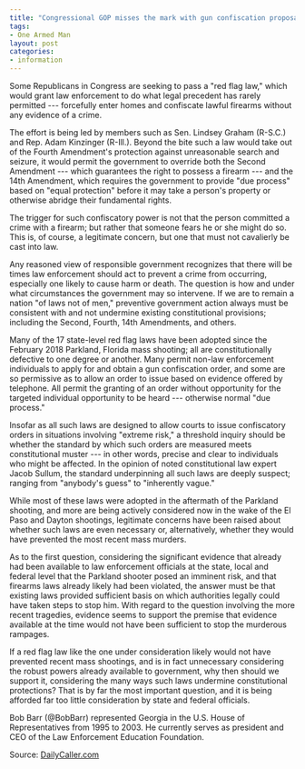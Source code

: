 ```yaml
---
title: "Congressional GOP misses the mark with gun confiscation proposal"
tags:
- One Armed Man
layout: post
categories:
- information
---
```


Some Republicans in Congress are seeking to pass a "red flag law," which would grant law enforcement to do what legal precedent has rarely permitted --- forcefully enter homes and confiscate lawful firearms without any evidence of a crime.

The effort is being led by members such as Sen. Lindsey Graham (R-S.C.) and Rep. Adam Kinzinger (R-Ill.). Beyond the bite such a law would take out of the Fourth Amendment's protection against unreasonable search and seizure, it would permit the government to override both the Second Amendment​ --- which guarantees the right to possess a firearm ​--- and the​ 14th Amendment, which requires the government to provide "due process" based on "equal protection" before it may take a person's property or otherwise abridge their fundamental rights.

The trigger for such confiscatory power is not that the person committed a crime with a firearm; but rather that someone fears he or she might do so. This is, of course, a legitimate concern, but one that must not cavalierly be cast into law.

Any reasoned view of responsible government recognizes that there will be times law enforcement should act to prevent a crime from occurring, especially one likely to cause harm or death. The question is how and under what circumstances the government may so intervene. If we are to remain a nation "of laws not of men," preventive government action always must be consistent with and not undermine existing constitutional provisions; including the Second, Fourth, 14th Amendments, and others.

Many of the 17 state-level red flag laws have been adopted since the February 2018 Parkland, Florida mass shooting; all are constitutionally defective to one degree or another. Many permit non-law enforcement individuals to apply for and obtain a gun confiscation order, and some are so permissive as to allow an order to issue based on evidence offered by telephone. All permit the granting of an order without opportunity for the targeted individual opportunity to be heard --- otherwise normal "due process."

Insofar as all such laws are designed to allow courts to issue confiscatory orders in situations involving "extreme risk," a threshold inquiry should be whether the standard by which such orders are measured meets constitutional muster --- in other words, precise and clear to individuals who might be affected. In the opinion of noted constitutional law expert Jacob Sullum, the standard underpinning all such laws are deeply suspect; ranging from "anybody's guess" to "inherently vague."

While most of these laws were adopted in the aftermath of the Parkland shooting, and more are being actively considered now in the wake of the El Paso and Dayton shootings, legitimate concerns have been raised about whether such laws are even necessary or, alternatively, whether they would have prevented the most recent mass murders.

As to the first question, considering the significant evidence that already had been available to law enforcement officials at the state, local and federal level that the Parkland shooter posed an imminent risk, and that firearms laws already likely had been violated, the answer must be that existing laws provided sufficient basis on which authorities legally could have taken steps to stop him. With regard to the question involving the more recent tragedies, evidence seems to support the premise that evidence available at the time would not have been sufficient to stop the murderous rampages.

If a red flag law like the one under consideration likely would not have prevented recent mass shootings, and is in fact unnecessary considering the robust powers already available to government, why then should we support it, considering the many ways such laws undermine constitutional protections? That is by far the most important question, and it is being afforded far too little consideration by state and federal officials.

Bob Barr (@BobBarr) represented Georgia in the U.S. House of Representatives from 1995 to 2003. He currently serves as president and CEO of the Law Enforcement Education Foundation.

Source: [DailyCaller.com](https://dailycaller.com/2019/08/12/barr-gun-confiscation)
